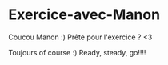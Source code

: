 # Exercice-avec-Manon
Coucou Manon :) Prête pour l'exercice ? &lt;3

Toujours of course :) Ready, steady, go!!!!
